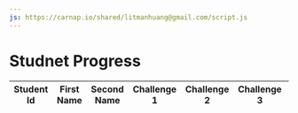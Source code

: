 ```yaml
---
js: https://carnap.io/shared/litmanhuang@gmail.com/script.js
---
```


<!-- //This is the .md file to be uploaded in Carnap. Carnap server doesn't allow CORS. The application will be rendered in Carnap -->

 <h1>
        Studnet Progress
        <span class="fs-divider secondary"></span>
    </h1>

<div>
    <table>
        <thead>
            <tr>
                <th>Student Id</th>
                <th>First Name</th>
                <th>Second Name</th>
                <th>Challenge 1</th>
                <th>Challenge 2</th>
                <th>Challenge 3</th>
                <th>Challenge 4</th>
                <th>Challenge 5</th>
                <th>Challenge 6</th>
                <th>Challenge 7</th>
                <th>Challenge 8</th>
                <th>Challenge 9</th>
                <th>Challenge 10</th>
                <th>Challenge 11</th>
                <th>Challenge 12</th>
                <th>Grade</th>
            </tr>
        </thead>
        <tbody id="progressTableBody">

</tbody>
    </table>
</div>